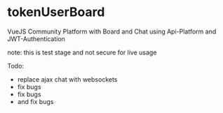 # tokenUserBoard
VueJS Community Platform with Board and Chat using Api-Platform and JWT-Authentication

note: this is test stage and not secure for live usage

Todo: 
* replace ajax chat with websockets
* fix bugs
* fix bugs
* and fix bugs
